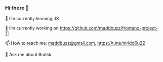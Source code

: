 ### Hi there 👋

🌱 I’m currently learning JS

🔭 I’m currently working on <https://github.com/maddbuzz/frontend-project-11>

📫 How to reach me: <maddbuzz@gmail.com>, <https://t.me/m4dd6u22>

💬 Ask me about Bratsk

<!--
**maddbuzz/maddbuzz** is a ✨ _special_ ✨ repository because its `README.md` (this file) appears on your GitHub profile.

Here are some ideas to get you started:

- 🔭 I’m currently working on ...
- 🌱 I’m currently learning ...
- 👯 I’m looking to collaborate on ...
- 🤔 I’m looking for help with ...
- 💬 Ask me about ...
- 📫 How to reach me: ...
- 😄 Pronouns: ...
- ⚡ Fun fact: ...
-->
